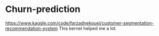 # Churn-prediction
https://www.kaggle.com/code/farzadnekouei/customer-segmentation-recommendation-system
This kernel helped me a lot.
